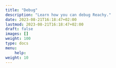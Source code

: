 ```yaml
---
title: "Debug"
description: "Learn how you can debug Reachy."
date: 2023-08-21T16:18:47+02:00
lastmod: 2023-08-21T16:18:47+02:00
draft: false
images: []
weight: 100
type: docs
menu:
    help:
weight: 10
---
```

